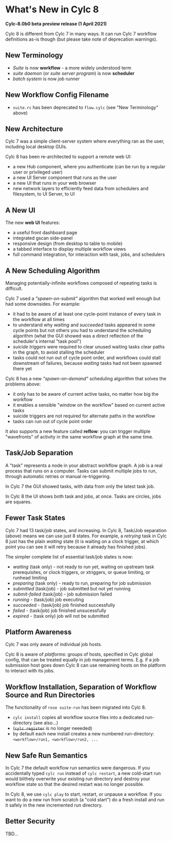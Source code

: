 # What's New in Cylc 8
**Cylc-8.0b0 beta preview release (1 April 2021)**

Cylc 8 is different from Cylc 7 in many ways. It can run Cylc 7
workflow definitions as-is though (but please take note of deprecation
warnings).

## New Terminology

- *Suite* is now **workflow** - a more widely understood term
- *suite daemon* (or *suite server program*) is now **scheduler**
- *batch system* is now *job runner*

## New Workflow Config Filename

- `suite.rc` has been deprecated to `flow.cylc` (see "New Terminology" above)

## New Architecture

Cylc 7 was a simple client-server system where everything ran as the user,
including local desktop GUIs.

Cylc 8 has been re-architected to support a remote web UI:
- a new Hub component, where you authenticate (can be run by a regular user or privileged user)
- a new UI Server component that runs as the user
- a new UI that runs in your web browser
- new network layers to efficiently feed data from schedulers and
  filesystem, to UI Server, to UI

## A New UI

The new **web UI** features:
- a useful front dashboard page
- integrated gscan side-panel
- responsive design (from desktop to table to mobile)
- a tabbed interface to display multiple workflow views
- full command integration, for interaction with task, jobs, and schedulers

## A New Scheduling Algorithm

Managing potentially-infinite workflows composed of repeating tasks is
difficult.

Cylc 7 used a *"spawn-on-submit"* algorithm that worked well enough but had
some downsides. For example:
- it had to be aware of at least one cycle-point instance of every task in the
  workflow at all times
- to understand why *waiting* and *succeeded* tasks appeared in some cycle
  points but not others you had to understand the scheduling algorithm
  (what the GUI showed was a direct reflection of the scheduler's internal
  "task pool") 
- *suicide triggers* were required to clear unused waiting tasks clear paths in
  the graph, to avoid stalling the scheduler
- tasks could not run out of cycle point order, and workflows could stall
  downstream of failures, because *waiting* tasks had not been spawned there yet

Cylc 8 has a new *"spawn-on-demand"* scheduling algorithm that solves the
problems above:
- it only has to be aware of current active tasks, no matter how big the workflow
- it enables a sensible "window on the workflow" based on current active tasks
- suicide triggers are not required for alternate paths in the workflow
- tasks can run out of cycle point order

It also supports a new feature called **reflow**: you can trigger multiple
"wavefronts" of activity in the same workflow graph at the same time.

## Task/Job Separation

A "task" represents a node in your abstract workflow graph. A job is a real
process that runs on a computer. Tasks can submit multiple jobs to run, through
automatic retries or manual re-triggering.

In Cylc 7 the GUI showed tasks, with data from only the latest task job.

In Cylc 8 the UI shows both task and jobs, at once. Tasks are circles, jobs are squares.

## Fewer Task States

Cylc 7 had 13 task/job states, and increasing. In Cylc 8, Task/Job separation
(above) means we can use just 8 states. For example, a *retrying* task in Cylc
8 just has the plain *waiting* state (it is waiting on a clock trigger, at
which point you can see it will retry because it already has finished jobs).

The simpler complete list of essential task/job states is now:
- *waiting* (task only) - not ready to run yet, waiting on upstream task
  prerequisites, or clock triggers, or xtriggers, or queue limiting, or runhead
  limiting
- *preparing* (task only) - ready to run, preparing for job submission
- *submitted* (task/job) - job submitted but not yet running
- *submit-failed* (task/job) - job submission failed
- *running* - (task/job) job executing
- *succeeded* - (task/job) job finished successfully
- *failed* - (task/job) job finished unsucessfully 
- *expired* - (task only) job will not be submitted

## Platform Awareness

Cylc 7 was only aware of individual job hosts.

Cylc 8 is aware of *platforms*: groups of hosts, specified in Cylc global
config, that can be treated equally in job management terms. E.g. if a job
submission host goes down Cylc 8 can use remaining hosts on the platform to
interact with its jobs.

## Workflow Installation, Separation of Workflow Source and Run Directories

The functionality of `rose suite-run` has been migrated into Cylc 8.

- `cylc install` copies all workflow source files into a dedicated
  run-directory (see also...)
- (~~`cylc register`~~ is no longer neeeded)
- by default each new install creates a new numbered run-directory:
  `<workflow>/run1, <workflow>/run2, ...`

## New Safe Run Semantics

In Cylc 7 the default workflow run semantics were dangerous. If you
accidentally typed `cylc run` instead of `cylc restart`, a new cold-start run
would blithely overwrite your existing run directory and destroy your workflow
state so that the desired restart was no longer possible.

In Cylc 8, we use `cylc play` to start, restart, or unpause a workflow. If you
want to do a new run from scratch (a "cold start") do a fresh install and run
it safely in the new incremented run directory.

## Better Security

TBD...
